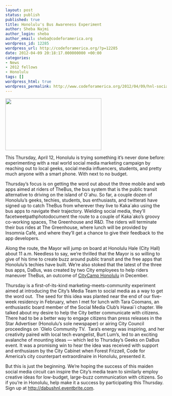 ```yaml
---
layout: post
status: publish
published: true
title: Honolulu's Bus Awareness Experiment
author: Sheba Najmi
author_login: sheba
author_email: sheba@codeforamerica.org
wordpress_id: 12285
wordpress_url: http://codeforamerica.org/?p=12285
date: 2012-04-09 20:18:17.000000000 +00:00
categories:
- News
- 2012 fellows
- Honolulu
tags: []
wordpress_html: true
wordpress_permalink: http://www.codeforamerica.org/2012/04/09/hnl-social-media/
---
```


<p><a href="http://codeforamerica.org/wp-content/uploads/2012/04/geeksondabus_blog.png"><img alt="" class="aligncenter size-medium wp-image-12288" height="162" src="http://codeforamerica.org/wp-content/uploads/2012/04/geeksondabus_blog-300x162.png" title="Geeks on DaBus" width="300"/></a></p>
<p>This Thursday, April 12, Honolulu is trying something it’s never done before: experimenting with a real world social media marketing campaign by reaching out to local geeks, social media influencers, students, and pretty much anyone with a smart phone. With next to no budget.</p>
<p>Thursday’s focus is on getting the word out about the three mobile and web apps aimed at riders of TheBus, the bus system that is the public transit alternative to driving on the island of O`ahu. So far, a couple dozen of Honolulu’s geeks, techies, students, bus enthusiasts, and twitterati have signed up to catch TheBus from wherever they live to Kaka`ako using the bus apps to navigate their trajectory. Wielding social media, they’ll facetweetpathphotodocument the route to a couple of Kaka`ako’s groovy co-working spaces, The Greenhouse and R&amp;D. The riders will terminate their bus rides at The Greenhouse, where lunch will be provided by Insomnia Café, and where they’ll get a chance to give their feedback to the app developers.</p>
<p>Along the route, the Mayor will jump on board at Honolulu Hale (City Hall) about 11 a.m. Needless to say, we’re thrilled that the Mayor is so willing to give of his time to create buzz around public transit and the free apps that Honolulu’s techies have built. We’re also stoked that the latest of the three bus apps, DaBus, was created by two City employees to help riders maneuver TheBus, an outcome of <a href="http://citycamphnl.govfresh.com/">CityCamp Honolulu</a> in December.</p>
<p>Thursday is a first-of-its-kind marketing-meets-community experiment aimed at introducing the City’s Media Team to social media as a way to get the word out.  The seed for this idea was planted near the end of our five-week residency in February, when I met for lunch with Tara Coomans, an enthusiastic board member of the Social Media Club’s Hawai`i chapter. We talked about my desire to help the City better communicate with citizens. There had to be a better way to engage citizens than press releases in the Star Advertiser (Honolulu’s sole newspaper) or airing City Council proceedings on `Olelo Community TV.  Tara’s energy was inspiring, and her creativity paired with local tech evangelist, Burt Lum’s, led to an exciting avalanche of mounting ideas — which led to Thursday’s Geeks on DaBus event. It was a promising win to hear the idea was received with support and enthusiasm by the City Cabinet when Forest Frizzell, Code for America’s city counterpart extraordinaire in Honolulu, presented it.</p>
<p>But this is just the beginning. We’re hoping the success of this maiden social media circuit can inspire the City’s media team to similarly employ creative ideas for low-budget, large-buzz communication with citizens. So if you’re in Honolulu, help make it a success by participating this Thursday. Sign up at <a href="http://dabushnl.eventbrite.com/">http://dabushnl.eventbrite.com</a>.<br/>
<strong id="internal-source-marker_0.46025744266808033"><strong id="internal-source-marker_0.31852838303893805"><br/>
</strong><br/>
</strong></p>
